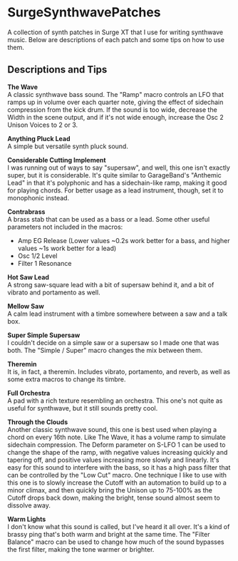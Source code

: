 # SurgeSynthwavePatches
A collection of synth patches in Surge XT that I use for writing synthwave music. Below are descriptions of each patch and some tips on how to use them.

## Descriptions and Tips

**The Wave**  
A classic synthwave bass sound. The "Ramp" macro controls an LFO that ramps up in volume over each quarter note, giving the effect of sidechain compression from the kick drum. If the sound is too wide, decrease the Width in the scene output, and if it's not wide enough, increase the Osc 2 Unison Voices to 2 or 3.

**Anything Pluck Lead**  
A simple but versatile synth pluck sound.

**Considerable Cutting Implement**  
I was running out of ways to say "supersaw", and well, this one isn't exactly super, but it is considerable. It's quite similar to GarageBand's "Anthemic Lead" in that it's polyphonic and has a sidechain-like ramp, making it good for playing chords. For better usage as a lead instrument, though, set it to monophonic instead.

**Contrabrass**  
A brass stab that can be used as a bass or a lead. Some other useful parameters not included in the macros:
- Amp EG Release (Lower values ~0.2s work better for a bass, and higher values ~1s work better for a lead)
- Osc 1/2 Level
- Filter 1 Resonance

**Hot Saw Lead**  
A strong saw-square lead with a bit of supersaw behind it, and a bit of vibrato and portamento as well.

**Mellow Saw**  
A calm lead instrument with a timbre somewhere between a saw and a talk box.

**Super Simple Supersaw**  
I couldn't decide on a simple saw or a supersaw so I made one that was both. The "Simple / Super" macro changes the mix between them.

**Theremin**  
It is, in fact, a theremin. Includes vibrato, portamento, and reverb, as well as some extra macros to change its timbre.

**Full Orchestra**  
A pad with a rich texture resembling an orchestra. This one's not quite as useful for synthwave, but it still sounds pretty cool.

**Through the Clouds**  
Another classic synthwave sound, this one is best used when playing a chord on every 16th note. Like The Wave, it has a volume ramp to simulate sidechain compression. The Deform parameter on S-LFO 1 can be used to change the shape of the ramp, with negative values increasing quickly and tapering off, and positive values increasing more slowly and linearly. It's easy for this sound to interfere with the bass, so it has a high pass filter that can be controlled by the "Low Cut" macro. One technique I like to use with this one is to slowly increase the Cutoff with an automation to build up to a minor climax, and then quickly bring the Unison up to 75-100% as the Cutoff drops back down, making the bright, tense sound almost seem to dissolve away.

**Warm Lights**  
I don't know what this sound is called, but I've heard it all over. It's a kind of brassy ping that's both warm and bright at the same time. The "Filter Balance" macro can be used to change how much of the sound bypasses the first filter, making the tone warmer or brighter.
